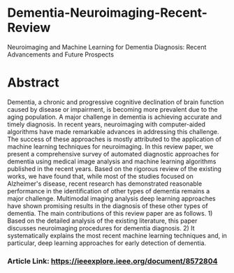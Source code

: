 # Dementia-Neuroimaging-Recent-Review
Neuroimaging and Machine Learning for Dementia Diagnosis: Recent Advancements and Future Prospects
# Abstract
Dementia, a chronic and progressive cognitive declination of brain function caused by disease or impairment, is becoming more prevalent due to the aging population. A major challenge in dementia is achieving accurate and timely diagnosis. In recent years, neuroimaging with computer-aided algorithms have made remarkable advances in addressing this challenge. The success of these approaches is mostly attributed to the application of machine learning techniques for neuroimaging. In this review paper, we present a comprehensive survey of automated diagnostic approaches for dementia using medical image analysis and machine learning algorithms published in the recent years. Based on the rigorous review of the existing works, we have found that, while most of the studies focused on Alzheimer's disease, recent research has demonstrated reasonable performance in the identification of other types of dementia remains a major challenge. Multimodal imaging analysis deep learning approaches have shown promising results in the diagnosis of these other types of dementia. The main contributions of this review paper are as follows. 1) Based on the detailed analysis of the existing literature, this paper discusses neuroimaging procedures for dementia diagnosis. 2) It systematically explains the most recent machine learning techniques and, in particular, deep learning approaches for early detection of dementia.
### Article Link: https://ieeexplore.ieee.org/document/8572804
